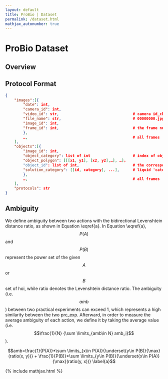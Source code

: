 ```yaml
---
layout: default
title: ProBio | Dataset
permalink: /dataset.html
mathjax_autonumber: true
---
```



# ProBio Dataset

## Overview



## Protocol Format


```json
{
    "images":[{
        "date": int, 
        "camera_id": int,
        "video_id": str,                                 # camera id_challenge id_task_id
        "file_name": str,                                # 00000000.jpg
        "image_id": int,                      
        "frame_id": int,                                 # the frame number of the given video
        }, 
        …,                                               # all frames
    ],
    "objects":[{
        "image_id": int, 
        "object_category": list of int                   # index of object_list,
        "object_polygon": [[[x1, y1], [x2, y2],…], …]， 
        "object_id": list of int,                        # the corresponding id in 'object_polygon'
        "solution_category": [[id, category], ...],      # liquid 'category' in the 'id'th object
        },
        …,                                               # all frames
    ],
    "protocols": str
}
```

## Ambiguity

We define ambiguity between two actions with the bidirectional Levenshtein distance ratio, as shown in Equation \eqref{a}. In Equation \eqref{a}, $$P(A)$$ and $$P(B)$$ represent the power set of the given $$A$$ or $$B$$ set of hoi, while ratio denotes the Levenshtein distance ratio. The ambiguity (i.e. $$amb$$) between two practical experiments can exceed 1, which represents a high similarity between the two prc\_exp. Afterward, in order to measure the average ambiguity of each action, we define it by taking the average value (i.e. $$\frac{1}{N} {\sum \limits_{amb\in N} amb_i}$$).


$$amb=\frac{1}{P(A)}*\sum \limits_{x\in P(A)}{\underset{y\in P(B)}{\max}(ratio(x, y))} + \frac{1}{P(B)}*\sum \limits_{y\in P(B)}{\underset{x\in P(A)}{\max}(ratio(y, x))} \label{a}$$




{% include mathjax.html %}



